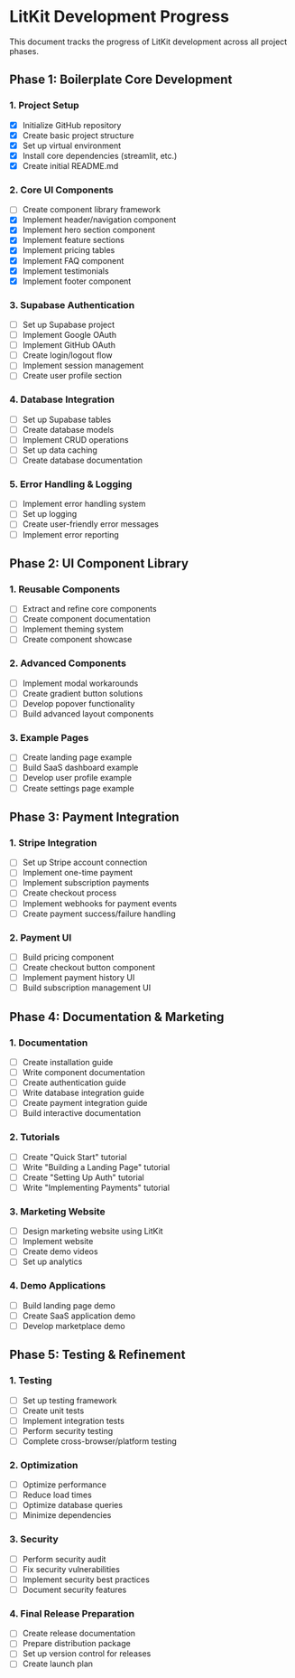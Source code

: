 # LitKit Development Progress

This document tracks the progress of LitKit development across all project phases.

## Phase 1: Boilerplate Core Development

### 1. Project Setup

- [x] Initialize GitHub repository
- [x] Create basic project structure
- [x] Set up virtual environment
- [x] Install core dependencies (streamlit, etc.)
- [x] Create initial README.md

### 2. Core UI Components

- [ ] Create component library framework
- [x] Implement header/navigation component
- [x] Implement hero section component
- [x] Implement feature sections
- [x] Implement pricing tables
- [x] Implement FAQ component
- [x] Implement testimonials
- [x] Implement footer component

### 3. Supabase Authentication

- [ ] Set up Supabase project
- [ ] Implement Google OAuth
- [ ] Implement GitHub OAuth
- [ ] Create login/logout flow
- [ ] Implement session management
- [ ] Create user profile section

### 4. Database Integration

- [ ] Set up Supabase tables
- [ ] Create database models
- [ ] Implement CRUD operations
- [ ] Set up data caching
- [ ] Create database documentation

### 5. Error Handling & Logging

- [ ] Implement error handling system
- [ ] Set up logging
- [ ] Create user-friendly error messages
- [ ] Implement error reporting

## Phase 2: UI Component Library

### 1. Reusable Components

- [ ] Extract and refine core components
- [ ] Create component documentation
- [ ] Implement theming system
- [ ] Create component showcase

### 2. Advanced Components

- [ ] Implement modal workarounds
- [ ] Create gradient button solutions
- [ ] Develop popover functionality
- [ ] Build advanced layout components

### 3. Example Pages

- [ ] Create landing page example
- [ ] Build SaaS dashboard example
- [ ] Develop user profile example
- [ ] Create settings page example

## Phase 3: Payment Integration

### 1. Stripe Integration

- [ ] Set up Stripe account connection
- [ ] Implement one-time payment
- [ ] Implement subscription payments
- [ ] Create checkout process
- [ ] Implement webhooks for payment events
- [ ] Create payment success/failure handling

### 2. Payment UI

- [ ] Build pricing component
- [ ] Create checkout button component
- [ ] Implement payment history UI
- [ ] Build subscription management UI

## Phase 4: Documentation & Marketing

### 1. Documentation

- [ ] Create installation guide
- [ ] Write component documentation
- [ ] Create authentication guide
- [ ] Write database integration guide
- [ ] Create payment integration guide
- [ ] Build interactive documentation

### 2. Tutorials

- [ ] Create "Quick Start" tutorial
- [ ] Write "Building a Landing Page" tutorial
- [ ] Create "Setting Up Auth" tutorial
- [ ] Write "Implementing Payments" tutorial

### 3. Marketing Website

- [ ] Design marketing website using LitKit
- [ ] Implement website
- [ ] Create demo videos
- [ ] Set up analytics

### 4. Demo Applications

- [ ] Build landing page demo
- [ ] Create SaaS application demo
- [ ] Develop marketplace demo

## Phase 5: Testing & Refinement

### 1. Testing

- [ ] Set up testing framework
- [ ] Create unit tests
- [ ] Implement integration tests
- [ ] Perform security testing
- [ ] Complete cross-browser/platform testing

### 2. Optimization

- [ ] Optimize performance
- [ ] Reduce load times
- [ ] Optimize database queries
- [ ] Minimize dependencies

### 3. Security

- [ ] Perform security audit
- [ ] Fix security vulnerabilities
- [ ] Implement security best practices
- [ ] Document security features

### 4. Final Release Preparation

- [ ] Create release documentation
- [ ] Prepare distribution package
- [ ] Set up version control for releases
- [ ] Create launch plan
